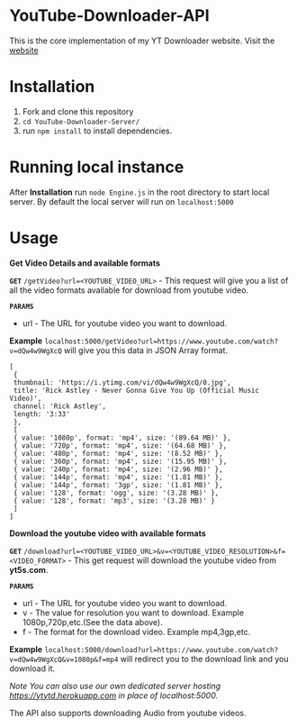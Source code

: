 # YouTube-Downloader-API
This is the core implementation of my YT Downloader website. Visit the [website](https://ytmate.netlify.app)

# Installation
1) Fork and clone this repository
2) `cd YouTube-Downloader-Server/`
3) run `npm install` to install dependencies.

# Running local instance
After **Installation** run `node Engine.js` in the root directory to start local server.
By default the local server will run on `localhost:5000`

# Usage
**Get Video Details and available formats**

**`GET`** `/getVideo?url=<YOUTUBE_VIDEO_URL>` - This request will give you a list of all the video formats available for download from youtube video.

**`PARAMS`** 
- url - The URL for youtube video you want to download.

**Example** 
`localhost:5000/getVideo?url=https://www.youtube.com/watch?v=dQw4w9WgXcQ` will give you this data in JSON Array format.
```
[
 {
 thumbnail: 'https://i.ytimg.com/vi/dQw4w9WgXcQ/0.jpg',
 title: 'Rick Astley - Never Gonna Give You Up (Official Music Video)',
 channel: 'Rick Astley',
 length: '3:33'
 },
 [
 { value: '1080p', format: 'mp4', size: '(89.64 MB)' },
 { value: '720p', format: 'mp4', size: '(64.68 MB)' },
 { value: '480p', format: 'mp4', size: '(8.52 MB)' },
 { value: '360p', format: 'mp4', size: '(15.95 MB)' },
 { value: '240p', format: 'mp4', size: '(2.96 MB)' },
 { value: '144p', format: 'mp4', size: '(1.81 MB)' },
 { value: '144p', format: '3gp', size: '(1.81 MB)' },
 { value: '128', format: 'ogg', size: '(3.28 MB)' },
 { value: '128', format: 'mp3', size: '(3.28 MB)' }
 ]
]
```
**Download the youtube video with available formats**

**`GET`** `/download?url=<YOUTUBE_VIDEO_URL>&v=<YOUTUBE_VIDEO_RESOLUTION>&f=<VIDEO_FORMAT>` - This get request will download the youtube video from **yt5s.com**.

**`PARAMS`** 
- url - The URL for youtube video you want to download.
- v - The value for resolution you want to download. Example 1080p,720p,etc.(See the data above).
- f - The format for the download video. Example mp4,3gp,etc.

**Example** 
`localhost:5000/download?url=https://www.youtube.com/watch?v=dQw4w9WgXcQ&v=1080p&f=mp4` will redirect you to the download link and you download it.

*Note You can also use our own dedicated server hosting https://ytytd.herokuapp.com in place of localhost:5000.*

The API also supports downloading Audio from youtube videos.
